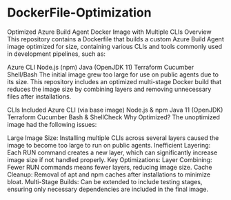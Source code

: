 # DockerFile-Optimization
Optimized Azure Build Agent Docker Image with Multiple CLIs
Overview
This repository contains a Dockerfile that builds a custom Azure Build Agent image optimized for size, containing various CLIs and tools commonly used in development pipelines, such as:

Azure CLI
Node.js (npm)
Java (OpenJDK 11)
Terraform
Cucumber
Shell/Bash
The initial image grew too large for use on public agents due to its size. This repository includes an optimized multi-stage Docker build that reduces the image size by combining layers and removing unnecessary files after installations.

CLIs Included
Azure CLI (via base image)
Node.js & npm
Java 11 (OpenJDK)
Terraform
Cucumber
Bash & ShellCheck
Why Optimized?
The unoptimized image had the following issues:

Large Image Size: Installing multiple CLIs across several layers caused the image to become too large to run on public agents.
Inefficient Layering: Each RUN command creates a new layer, which can significantly increase image size if not handled properly.
Key Optimizations:
Layer Combining: Fewer RUN commands means fewer layers, reducing image size.
Cache Cleanup: Removal of apt and npm caches after installations to minimize bloat.
Multi-Stage Builds: Can be extended to include testing stages, ensuring only necessary dependencies are included in the final image.
